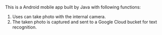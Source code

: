 This is a Android mobile app built by Java with following functions:

1. Uses can take photo with the internal camera.
2. The taken photo is captured and sent to a Google Cloud bucket for text recognition.
